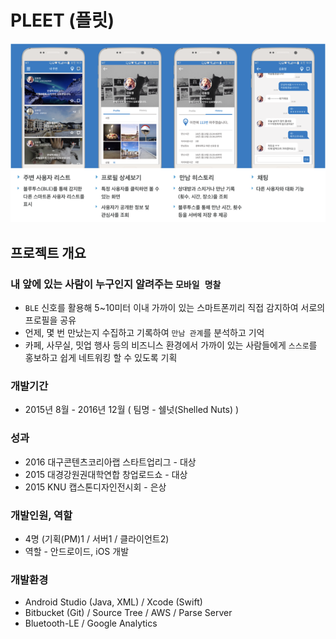 # PLEET (플릿)


<img src="https://github.com/nicewoong/pleet_intro/blob/master/Pleet_intro.png" alt="pleet"/>

## 프로젝트 개요
### 내 앞에 있는 사람이 누구인지 알려주는 `모바일 명찰`


* `BLE` 신호를 활용해 5~10미터 이내 가까이 있는 스마트폰끼리 직접 감지하여 서로의 프로필을 공유
* 언제, 몇 번 만났는지 수집하고 기록하여 `만남 관계`를 분석하고 기억
* 카페, 사무실, 밋업 행사 등의 비즈니스 환경에서 가까이 있는 사람들에게 `스스로`를 홍보하고 쉽게 네트워킹 할 수 있도록 기획

### 개발기간

* 2015년 8월 - 2016년 12월 ( 팀명 - 쉘넛(Shelled Nuts) )

### 성과

* 2016 대구콘텐츠코리아랩 스타트업리그 - 대상
* 2015 대경강원권대학연합 창업로드쇼 - 대상
* 2015 KNU 캡스톤디자인전시회 - 은상


### 개발인원, 역할

* 4명 (기획(PM)1 / 서버1 / 클라이언트2)
* 역할 - 안드로이드, iOS 개발


### 개발환경

* Android Studio (Java, XML) /  Xcode (Swift)
* Bitbucket (Git) / Source Tree / AWS / Parse Server
* Bluetooth-LE / Google Analytics

